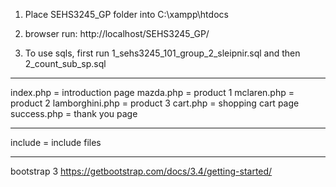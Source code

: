1. Place SEHS3245_GP folder into C:\xampp\htdocs

2. browser run: http://localhost/SEHS3245_GP/

3. To use sqls, first run 1_sehs3245_101_group_2_sleipnir.sql and then 2_count_sub_sp.sql

-------------------------------------------------------------------

index.php = introduction page
mazda.php = product 1
mclaren.php = product 2
lamborghini.php  = product 3
cart.php = shopping cart page
success.php = thank you page

------

include = include files

------

bootstrap 3
https://getbootstrap.com/docs/3.4/getting-started/
